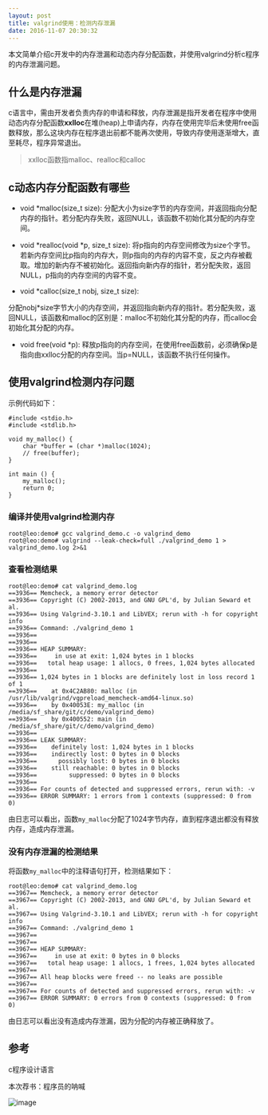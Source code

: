 ```yaml
---
layout: post
title: valgrind使用：检测内存泄漏
date: 2016-11-07 20:30:32
---
```



本文简单介绍c开发中的内存泄漏和动态内存分配函数，并使用valgrind分析c程序的内存泄漏问题。

## 什么是内存泄漏

c语言中，需由开发者负责内存的申请和释放，内存泄漏是指开发者在程序中使用动态内存分配函数**xxlloc**在堆(heap)上申请内存，内存在使用完毕后未使用free函数释放，那么这块内存在程序退出前都不能再次使用，导致内存使用逐渐增大，直至耗尽，程序异常退出。

> xxlloc函数指malloc、realloc和calloc

## c动态内存分配函数有哪些

- void *malloc(size_t size): 分配大小为size字节的内存空间，并返回指向分配内存的指针。若分配内存失败，返回NULL，该函数不初始化其分配的内存空间。

- void *realloc(void *p, size_t size): 将p指向的内存空间修改为size个字节。若新内存空间比p指向的内存大，则p指向的内存的内容不变，反之内存被截取。增加的新内存不被初始化。返回指向新内存的指针，若分配失败，返回NULL，p指向的内存空间的内容不变。

- void *calloc(size_t nobj, size_t size): 
 
分配nobj*size字节大小的内存空间，并返回指向新内存的指针。若分配失败，返回NULL，该函数和malloc的区别是：malloc不初始化其分配的内存，而calloc会初始化其分配的内存。

- void free(void *p): 释放p指向的内存空间，在使用free函数前，必须确保p是指向由xxlloc分配的内存空间。当p=NULL，该函数不执行任何操作。

## 使用valgrind检测内存问题

示例代码如下：

```
#include <stdio.h>
#include <stdlib.h>

void my_malloc() {
    char *buffer = (char *)malloc(1024);
    // free(buffer);
}

int main () {
    my_malloc();
    return 0;
}
```

### 编译并使用valgrind检测内存

```
root@leo:demo# gcc valgrind_demo.c -o valgrind_demo 
root@leo:demo# valgrind --leak-check=full ./valgrind_demo 1 > valgrind_demo.log 2>&1
```

### 查看检测结果

```
root@leo:demo# cat valgrind_demo.log 
==3936== Memcheck, a memory error detector
==3936== Copyright (C) 2002-2013, and GNU GPL'd, by Julian Seward et al.
==3936== Using Valgrind-3.10.1 and LibVEX; rerun with -h for copyright info
==3936== Command: ./valgrind_demo 1
==3936== 
==3936== 
==3936== HEAP SUMMARY:
==3936==     in use at exit: 1,024 bytes in 1 blocks
==3936==   total heap usage: 1 allocs, 0 frees, 1,024 bytes allocated
==3936== 
==3936== 1,024 bytes in 1 blocks are definitely lost in loss record 1 of 1
==3936==    at 0x4C2AB80: malloc (in /usr/lib/valgrind/vgpreload_memcheck-amd64-linux.so)
==3936==    by 0x40053E: my_malloc (in /media/sf_share/git/c/demo/valgrind_demo)
==3936==    by 0x400552: main (in /media/sf_share/git/c/demo/valgrind_demo)
==3936== 
==3936== LEAK SUMMARY:
==3936==    definitely lost: 1,024 bytes in 1 blocks
==3936==    indirectly lost: 0 bytes in 0 blocks
==3936==      possibly lost: 0 bytes in 0 blocks
==3936==    still reachable: 0 bytes in 0 blocks
==3936==         suppressed: 0 bytes in 0 blocks
==3936== 
==3936== For counts of detected and suppressed errors, rerun with: -v
==3936== ERROR SUMMARY: 1 errors from 1 contexts (suppressed: 0 from 0)
```

由日志可以看出，函数`my_malloc`分配了1024字节内存，直到程序退出都没有释放内存，造成内存泄漏。


### 没有内存泄漏的检测结果

将函数`my_malloc`中的注释语句打开，检测结果如下：

```
root@leo:demo# cat valgrind_demo.log 
==3967== Memcheck, a memory error detector
==3967== Copyright (C) 2002-2013, and GNU GPL'd, by Julian Seward et al.
==3967== Using Valgrind-3.10.1 and LibVEX; rerun with -h for copyright info
==3967== Command: ./valgrind_demo 1
==3967== 
==3967== 
==3967== HEAP SUMMARY:
==3967==     in use at exit: 0 bytes in 0 blocks
==3967==   total heap usage: 1 allocs, 1 frees, 1,024 bytes allocated
==3967== 
==3967== All heap blocks were freed -- no leaks are possible
==3967== 
==3967== For counts of detected and suppressed errors, rerun with: -v
==3967== ERROR SUMMARY: 0 errors from 0 contexts (suppressed: 0 from 0)
```

由日志可以看出没有造成内存泄漏，因为分配的内存被正确释放了。

## 参考

c程序设计语言

本次荐书：程序员的呐喊

![image](http://img10.360buyimg.com/n1/s200x200_jfs/t1588/15/333780144/52388/20c263a8/5577937bN85d703f0.jpg)

